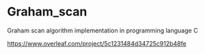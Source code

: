 # Graham_scan
Graham scan algorithm implementation in programming language C


https://www.overleaf.com/project/5c1231484d34725c912b48fe
